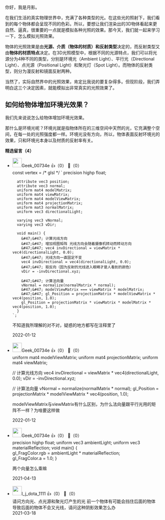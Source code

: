 你好，我是月影。

在我们生活的真实物理世界中，充满了各种类型的光。在这些光的照射下，我们看到的每个物体都会呈现不同的色彩。所以，要想让我们渲染出的3D物体看起来更自然、逼真，很重要的一点就是模拟各种光照的效果。那今天，我们就一起来学习一下，怎么模拟光照效果。

物体的光照效果是由**光源、介质（物体的材质）和反射类型**决定的，而反射类型又由**物体的材质特点**决定。在3D光照模型中，根据不同的光源特点，我们可以将光源分为4种不同的类型，分别是环境光（Ambient Light）、平行光（Directional Light）、点光源（Positional Light）和聚光灯（Spot Light）。而物体的反射类型，则分为漫反射和镜面反射两种。

当然了，实际自然界中的光照效果，肯定比我说的要复杂得多。但现阶段，我们弄明白这三个决定因素，就能模拟出非常真实的光照效果了。

## 如何给物体增加环境光效果？

我们先来说说怎么给物体增加环境光效果。

那什么是环境光呢？环境光就是指物体所在的三维空间中天然的光，它充满整个空间，在每一处的光照强度都一样。环境光没有方向，所以，物体表面反射环境光的效果，只和环境光本身以及材质的反射率有关。
<div><strong>精选留言（4）</strong></div><ul>
<li><img src="http://thirdwx.qlogo.cn/mmopen/vi_32/Fnol5T7X9z9icw8yP1Zx5enHdYqbmP4EbNymaP87USujdeDp22QYMEwfYqkT7mOkXYegBZmhRx9bDbUbKGTPYlg/132" width="30px"><span>Geek_00734e</span> 👍（0） 💬（0）<div>const vertex = &#47;* glsl *&#47; `
      precision highp float;

      attribute vec3 position;
      attribute vec3 normal;
      uniform mat4 modelMatrix;
      uniform mat4 viewMatrix;
      uniform mat4 modelViewMatrix;
      uniform mat4 projectionMatrix;
      uniform mat3 normalMatrix;
      uniform vec3 directionalLight;
      
      varying vec3 vNormal;
      varying vec3 vDir;

      void main() {
        &#47;&#47; 计算光线方向
        &#47;&#47; 增加视图矩阵 光线方向会随着摄像机转动而转动方向
        &#47;&#47; vec4 invDirectional = viewMatrix * vec4(directionalLight, 0.0);
        &#47;&#47; 光线方向一直固定不变
        vec4 invDirectional = vec4(directionalLight, 0.0);
        &#47;&#47; 取反向（因为反射的光线进入眼睛才是人看到的颜色）
        vDir = -invDirectional.xyz;

        &#47;&#47; 计算法向量
        vNormal = normalize(normalMatrix * normal);
        &#47;&#47; modelViewMatrix === viewMatrix * modelMatrix;
        &#47;&#47; gl_Position = projectionMatrix * modelViewMatrix * vec4(position, 1.0);
        gl_Position = projectionMatrix * viewMatrix * modelMatrix * vec4(position, 1.0);
      }
    `;
不知道我所理解的对不对，疑惑的地方都写在注释里了</div>2022-01-12</li><br/><li><img src="http://thirdwx.qlogo.cn/mmopen/vi_32/Fnol5T7X9z9icw8yP1Zx5enHdYqbmP4EbNymaP87USujdeDp22QYMEwfYqkT7mOkXYegBZmhRx9bDbUbKGTPYlg/132" width="30px"><span>Geek_00734e</span> 👍（0） 💬（0）<div>uniform mat4 modelViewMatrix;
uniform mat4 projectionMatrix;
uniform mat4 viewMatrix;

&#47;&#47; 计算光线方向
vec4 invDirectional = viewMatrix * vec4(directionalLight, 0.0);
vDir = -invDirectional.xyz;

 &#47;&#47; 计算法向量
 vNormal = normalize(normalMatrix * normal);
 gl_Position = projectionMatrix * modelViewMatrix * vec4(position, 1.0);

modelViewMatrix与viewMatrix有什么区别，为什么法向量跟平行光用的矩阵不一样？为啥要这样做</div>2022-01-12</li><br/><li><img src="http://thirdwx.qlogo.cn/mmopen/vi_32/Fnol5T7X9z9icw8yP1Zx5enHdYqbmP4EbNymaP87USujdeDp22QYMEwfYqkT7mOkXYegBZmhRx9bDbUbKGTPYlg/132" width="30px"><span>Geek_00734e</span> 👍（0） 💬（0）<div>precision highp float;
uniform vec3 ambientLight;
uniform vec3 materialReflection;
void main() {  
    gl_FragColor.rgb = ambientLight * materialReflection;  
    gl_FragColor.a = 1.0;
}

两个向量怎么乘嘛</div>2021-04-13</li><br/><li><img src="https://static001.geekbang.org/account/avatar/00/16/bc/d0/7a595383.jpg" width="30px"><span>l_j_dota_1111</span> 👍（0） 💬（0）<div>请问方向光、点光源和聚光灯产生的光  前一个物体有可能会挡住后面的物体 导致后面的物体不会又光线，请问这种阴影效果怎么办</div>2021-03-18</li><br/>
</ul>